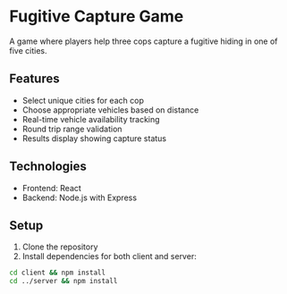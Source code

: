 # Fugitive Capture Game

A game where players help three cops capture a fugitive hiding in one of five cities.

## Features

- Select unique cities for each cop
- Choose appropriate vehicles based on distance
- Real-time vehicle availability tracking
- Round trip range validation
- Results display showing capture status

## Technologies

- Frontend: React
- Backend: Node.js with Express

## Setup

1. Clone the repository
2. Install dependencies for both client and server:

```bash
cd client && npm install
cd ../server && npm install
